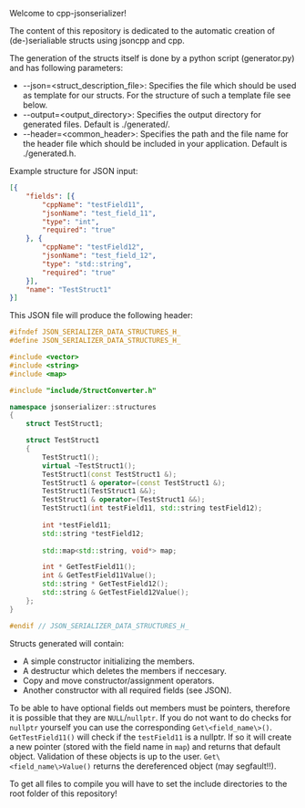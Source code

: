 Welcome to cpp-jsonserializer!

The content of this repository is dedicated to the automatic creation of (de-)serialiable structs using jsoncpp and cpp.

The generation of the structs itself is done by a python script (generator.py) and has following parameters:
- --json=\<struct_description_file\>: Specifies the file which should be used as template for our structs. For the structure of such a template file see below.
- --output=\<output_directory\>: Specifies the output directory for generated files. Default is ./generated/.
- --header=\<common_header\>: Specifies the path and the file name for the header file which should be included in your application. Default is ./generated.h.

Example structure for JSON input:
```json
[{
	"fields": [{
		"cppName": "testField11",
		"jsonName": "test_field_11",
		"type": "int",
		"required": "true"
	}, {
		"cppName": "testField12",
		"jsonName": "test_field_12",
		"type": "std::string",
		"required": "true"
	}],
	"name": "TestStruct1"
}]
```

This JSON file will produce the following header:
```c++
#ifndef JSON_SERIALIZER_DATA_STRUCTURES_H_
#define JSON_SERIALIZER_DATA_STRUCTURES_H_

#include <vector>
#include <string>
#include <map>

#include "include/StructConverter.h"

namespace jsonserializer::structures
{
    struct TestStruct1;

    struct TestStruct1
    {
        TestStruct1();
        virtual ~TestStruct1();
        TestStruct1(const TestStruct1 &);
        TestStruct1 & operator=(const TestStruct1 &);
        TestStruct1(TestStruct1 &&);
        TestStruct1 & operator=(TestStruct1 &&);
        TestStruct1(int testField11, std::string testField12);
    
        int *testField11;
        std::string *testField12;
    
        std::map<std::string, void*> map;

        int * GetTestField11();
        int & GetTestField11Value();
        std::string * GetTestField12();
        std::string & GetTestField12Value();
    };
}

#endif // JSON_SERIALIZER_DATA_STRUCTURES_H_
```

Structs generated will contain:
- A simple constructor initializing the members.
- A destructur which deletes the members if neccesary.
- Copy and move constructor/assignment operators.
- Another constructor with all required fields (see JSON).

To be able to have optional fields out members must be pointers, therefore it is possible that they are `NULL`/`nullptr`. 
If you do not want to do checks for `nullptr` yourself you can use the corresponding `Get\<field_name\>()`.
`GetTestField11()` will check if the `testField11` is a nullptr. If so it will create a new pointer (stored with the field name in `map`) and returns that default object. Validation of these objects is up to the user.
`Get\<field_name\>Value()` returns the dereferenced object (may segfault!!).

To get all files to compile you will have to set the include directories to the root folder of this repository!
